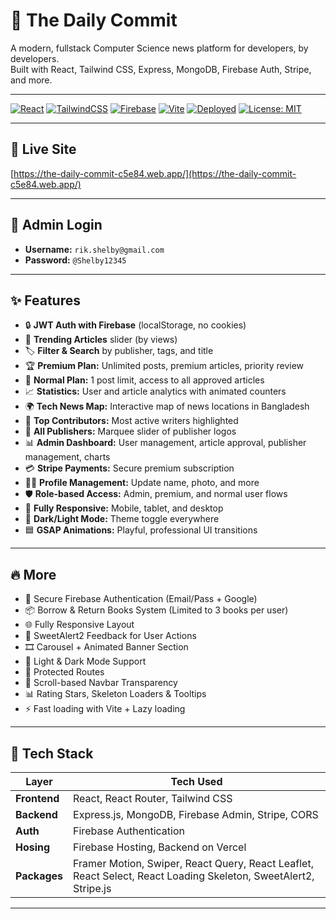 # 📰 The Daily Commit

A modern, fullstack Computer Science news platform for developers, by developers.  
Built with React, Tailwind CSS, Express, MongoDB, Firebase Auth, Stripe, and more.

---

[![React](https://img.shields.io/badge/React-20232A?style=for-the-badge&logo=react&logoColor=61DAFB)](https://react.dev/)
[![TailwindCSS](https://img.shields.io/badge/TailwindCSS-0ea5e9?style=for-the-badge&logo=tailwindcss&logoColor=white)](https://tailwindcss.com/)
[![Firebase](https://img.shields.io/badge/Firebase-FFCA28?style=for-the-badge&logo=firebase&logoColor=white)](https://firebase.google.com/)
[![Vite](https://img.shields.io/badge/Vite-646CFF?style=for-the-badge&logo=vite&logoColor=white)](https://vitejs.dev/)
[![Deployed](https://img.shields.io/badge/Live-Demo-10B981?style=for-the-badge&logo=vercel&logoColor=white)](https://the-daily-commit-c5e84.web.app/)
[![License: MIT](https://img.shields.io/badge/License-MIT-yellow.svg?style=for-the-badge)](https://opensource.org/licenses/MIT)

---

## 🚀 Live Site

[https://the-daily-commit-c5e84.web.app/](https://the-daily-commit-c5e84.web.app/)

---

## 👤 Admin Login

- **Username:** `rik.shelby@gmail.com`
- **Password:** `@Shelby12345`


---

## ✨ Features

- 🔒 **JWT Auth with Firebase** (localStorage, no cookies)
- 📰 **Trending Articles** slider (by views)
- 🏷️ **Filter & Search** by publisher, tags, and title
- 🏆 **Premium Plan:** Unlimited posts, premium articles, priority review
- 📝 **Normal Plan:** 1 post limit, access to all approved articles
- 📈 **Statistics:** User and article analytics with animated counters
- 🌍 **Tech News Map:** Interactive map of news locations in Bangladesh
- 🏅 **Top Contributors:** Most active writers highlighted
- 🏢 **All Publishers:** Marquee slider of publisher logos
- 📊 **Admin Dashboard:** User management, article approval, publisher management, charts
- 💳 **Stripe Payments:** Secure premium subscription
- 🧑‍💻 **Profile Management:** Update name, photo, and more
- 🛡️ **Role-based Access:** Admin, premium, and normal user flows
- 📱 **Fully Responsive:** Mobile, tablet, and desktop
- 🎨 **Dark/Light Mode:** Theme toggle everywhere
- 🟦 **GSAP Animations:** Playful, professional UI transitions

---

## 🔥 More

- 🔐 Secure Firebase Authentication (Email/Pass + Google)
- 📦 Borrow & Return Books System (Limited to 3 books per user)
- 🌐 Fully Responsive Layout
- 💬 SweetAlert2 Feedback for User Actions
- 🎞️ Carousel + Animated Banner Section
- 🌙 Light & Dark Mode Support
- 📁 Protected Routes
- 🧭 Scroll-based Navbar Transparency
- 📊 Rating Stars, Skeleton Loaders & Tooltips
- ⚡ Fast loading with Vite + Lazy loading

---



## 🧠 Tech Stack

| Layer        | Tech Used |
|--------------|-----------|
| **Frontend** | React, React Router, Tailwind CSS |
| **Backend**  | Express.js, MongoDB, Firebase Admin, Stripe, CORS |
| **Auth**     | Firebase Authentication |
| **Hosing**   | Firebase Hosting, Backend on Vercel |
| **Packages** | Framer Motion, Swiper, React Query, React Leaflet, React Select, React Loading Skeleton, SweetAlert2, Stripe.js |

---
